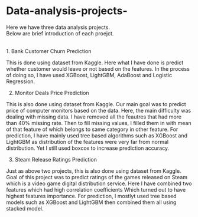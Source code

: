 # Data-analysis-projects-

Here we have three data analysis projects.<br> 
Below are brief introduction of each proejct.

<br>
1. Bank Customer Churn Prediction

  This is done using dataset from Kaggle.
Here what I have done is predict whether customer would leave or not based on the features.
In the process of doing so, I have used XGBoost, LightGBM, AdaBoost and Logistic Regression.

2. Monitor Deals Price Prediction

  This is also done using dataset from Kaggle.
Our main goal was to predict price of computer monitors based on the data.
Here, the main difficulty was dealing with missing data. I have removed all the feautres that had more than 40% missing rate.
Then to fill missing values, I filled them in with mean of that feature of which belongs to same category in other feature.
For prediction, I have mainly used tree based algorithms such as XGBoost and LightGBM as distribution of the features were very far from normal distribution. Yet I still used boxcox to increase prediction accuracy.

3. Steam Release Ratings Prediction

  Just as above two projects, this is also done using dataset from Kaggle.
Goal of this project was to predict ratings of the games released on Steam which is a video game digital distribution service.
Here I have combined two features which had high correlation coefficients Which turned out to have highest features importance.
For prediction, I mostlyt used tree based models such as XGBoost and LightGBM then combined them all using stacked model.
